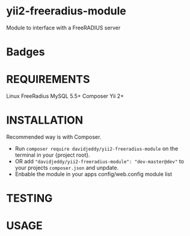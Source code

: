 # yii2-freeradius-module

Module to interface with a FreeRADIUS server


# Badges


# REQUIREMENTS

Linux
FreeRadius
MySQL 5.5+
Composer
Yii 2+


# INSTALLATION

Recommended way is with Composer.
 + Run `composer require davidjeddy/yii2-freeradius-module` on the terminal in your {project root}.
 + OR add `"davidjeddy/yii2-freeradius-module": "dev-master@dev"` to your projects `composer.json` and unpdate.
 + Enbable the module in your apps config/web.config module list


# TESTING


# USAGE


